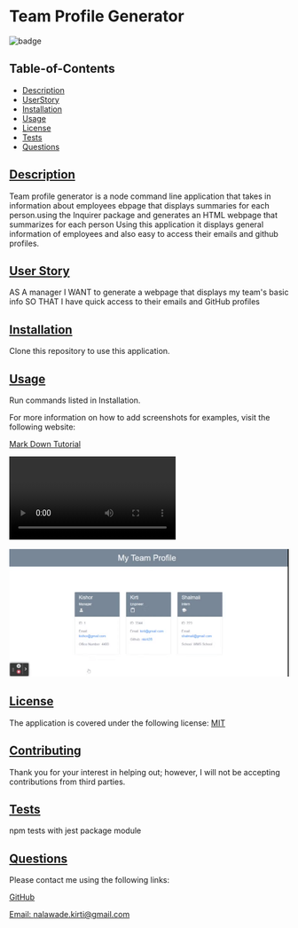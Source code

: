 # Team Profile Generator

![badge](https://img.shields.io/badge/license-MIT-blue)

## Table-of-Contents

- [Description](#description)
- [UserStory](#user-story)
- [Installation](#installation)
- [Usage](#usage)
- [License](#license)
- [Tests](#tests)
- [Questions](#questions)

## [Description](#table-of-contents)

Team profile generator is a node command line application that takes in information about employees ebpage that displays summaries for each person.using the Inquirer package and generates an HTML webpage that summarizes for each person
Using this application it displays general information of employees and also easy to access their emails and github profiles.

## [User Story](#table-of-contents)

AS A manager
I WANT to generate a webpage that displays my team's basic info
SO THAT I have quick access to their emails and GitHub profiles

## [Installation](#table-of-contents)

Clone this repository to use this application.

## [Usage](#table-of-contents)

Run commands listed in Installation.

For more information on how to add screenshots for examples, visit the following website:

[Mark Down Tutorial](https://agea.github.io/tutorial.md/)

![Demo](./demo/Team_Profile_Generator.mp4)

![Screenshots](./demo/Team_Profile.gif)

## [License](#table-of-contents)

The application is covered under the following license:
[MIT](https://choosealicense.com/licenses/MIT)

## [Contributing](#table-of-contents)

Thank you for your interest in helping out; however, I will not be accepting contributions from third parties.

## [Tests](#table-of-contents)

npm tests with jest package module

## [Questions](#table-of-contents)

Please contact me using the following links:

[GitHub](https://github.com/nkirti28)

[Email: nalawade.kirti@gmail.com](mailto:nalawade.kirti@gmail.com)
